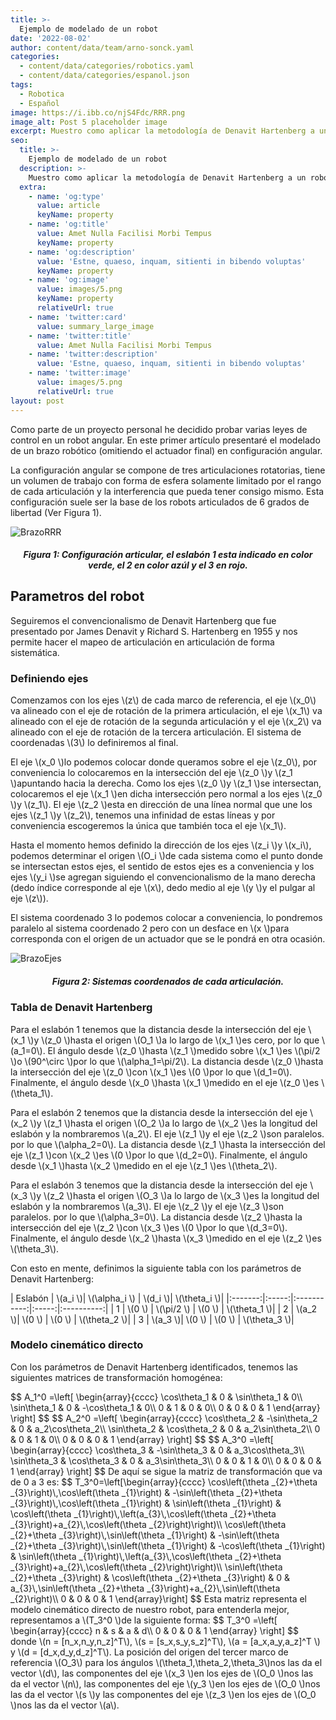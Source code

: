 ```yaml
---
title: >-
  Ejemplo de modelado de un robot
date: '2022-08-02'
author: content/data/team/arno-sonck.yaml
categories:
  - content/data/categories/robotics.yaml
  - content/data/categories/espanol.json
tags:
  - Robotica
  - Español
image: https://i.ibb.co/njS4Fdc/RRR.png
image_alt: Post 5 placeholder image
excerpt: Muestro como aplicar la metodología de Denavit Hartenberg a un robot angular.
seo:
  title: >-
    Ejemplo de modelado de un robot
  description: >-
    Muestro como aplicar la metodología de Denavit Hartenberg a un robot angular.
  extra:
    - name: 'og:type'
      value: article
      keyName: property
    - name: 'og:title'
      value: Amet Nulla Facilisi Morbi Tempus
      keyName: property
    - name: 'og:description'
      value: 'Estne, quaeso, inquam, sitienti in bibendo voluptas'
      keyName: property
    - name: 'og:image'
      value: images/5.png
      keyName: property
      relativeUrl: true
    - name: 'twitter:card'
      value: summary_large_image
    - name: 'twitter:title'
      value: Amet Nulla Facilisi Morbi Tempus
    - name: 'twitter:description'
      value: 'Estne, quaeso, inquam, sitienti in bibendo voluptas'
    - name: 'twitter:image'
      value: images/5.png
      relativeUrl: true
layout: post
---
```


<head>
<title>MathJax TeX Test Page</title>
<script src="https://polyfill.io/v3/polyfill.min.js?features=es6"></script>
<script type="text/javascript" id="MathJax-script" async
  src="https://cdn.jsdelivr.net/npm/mathjax@3/es5/tex-chtml.js">
</script>
</head>
<body>
Como parte de un proyecto personal he decidido probar varias leyes de control en un robot angular. En este primer artículo presentaré el modelado de un brazo robótico (omitiendo el actuador final) en configuración angular.

La configuración angular se compone de tres articulaciones rotatorias, tiene un volumen de trabajo con forma de esfera solamente limitado por el rango de cada articulación y la interferencia que pueda tener consigo mismo. Esta configuración suele ser la base de los robots articulados de 6 grados de libertad (Ver Figura 1).

![BrazoRRR](https://i.ibb.co/njS4Fdc/RRR.png)
<h5><center> Figura 1: Configuración articular, el eslabón 1 esta indicado en color verde, el 2 en color azúl y el 3 en rojo. </center></h5>

<h2> Parametros del robot </h2>
Seguiremos el convencionalismo  de Denavit Hartenberg que fue presentado por James Denavit y Richard S. Hartenberg en 1955 y nos permite hacer el mapeo de articulación en articulación de forma sistemática.

<h3> Definiendo ejes </h3>
<p>Comenzamos con los ejes \(z\) de cada marco de referencia, el eje \(x_0\) va alineado con el eje de rotación de la primera articulación, el eje \(x_1\) va alineado con el eje de rotación de la segunda articulación y el eje \(x_2\) va alineado con el eje de rotación de la tercera articulación. El sistema de coordenadas \(3\) lo definiremos al final.</p>
<p>El eje \(x_0 \)lo podemos colocar donde queramos sobre el eje \(z_0\), por conveniencia lo colocaremos en la intersección del eje \(z_0 \)y \(z_1 \)apuntando hacia la derecha. Como los ejes \(z_0 \)y \(z_1 \)se intersectan, colocaremos el eje \(x_1 \)en dicha intersección pero normal a los ejes \(z_0 \)y \(z_1\). El eje \(z_2 \)esta en dirección de una línea normal que une los ejes \(z_1 \)y \(z_2\), tenemos una infinidad de estas líneas y por conveniencia escogeremos la única que también toca el eje \(x_1\).</p>
<p>Hasta el momento hemos definido la dirección de los ejes \(z_i \)y \(x_i\), podemos determinar el origen \(O_i \)de cada sistema como el punto donde se intersectan estos ejes, el sentido de estos ejes es a conveniencia y los ejes \(y_i \)se agregan siguiendo el convencionalismo de la mano derecha (dedo índice corresponde al eje \(x\), dedo medio al eje \(y \)y el pulgar al eje \(z\)).</p>
<p>El sistema coordenado 3 lo podemos colocar a conveniencia, lo pondremos paralelo al sistema coordenado 2 pero con un desface en \(x \)para corresponda con el origen de un actuador que se le pondrá en otra ocasión.</p>

![BrazoEjes](https://i.ibb.co/BgVYm2d/Esquema-RRR.png)
<h5><center> Figura 2: Sistemas coordenados de cada articulación. </center></h5>
<h3>Tabla de Denavit Hartenberg</h3>
<p>Para el eslabón 1 tenemos que la distancia desde la intersección del eje \(x_1 \)y \(z_0 \)hasta el origen \(O_1 \)a lo largo de \(x_1 \)es cero, por lo que \(a_1=0\). El ángulo desde \(z_0 \)hasta \(z_1 \)medido sobre \(x_1 \)es \(\pi/2 \)o \(90^\circ \)por lo que \(\alpha_1=\pi/2\). La distancia desde \(z_0 \)hasta la intersección del eje \(z_0 \)con \(x_1 \)es \(0 \)por lo que \(d_1=0\). Finalmente, el ángulo desde \(x_0 \)hasta \(x_1 \)medido en el eje \(z_0 \)es \(\theta_1\).</p>
<p>Para el eslabón 2 tenemos que la distancia desde la intersección del eje \(x_2 \)y \(z_1 \)hasta el origen \(O_2 \)a lo largo de \(x_2 \)es la longitud del eslabón y la nombraremos \(a_2\). El eje \(z_1 \)y el eje \(z_2 \)son paralelos. por lo que \(\alpha_2=0\). La distancia desde \(z_1 \)hasta la intersección del eje \(z_1 \)con \(x_2 \)es \(0 \)por lo que \(d_2=0\). Finalmente, el ángulo desde \(x_1 \)hasta \(x_2 \)medido en el eje \(z_1 \)es \(\theta_2\).</p>
<p>Para el eslabón 3 tenemos que la distancia desde la intersección del eje \(x_3 \)y \(z_2 \)hasta el origen \(O_3 \)a lo largo de \(x_3 \)es la longitud del eslabón y la nombraremos \(a_3\). El eje \(z_2 \)y el eje \(z_3 \)son paralelos. por lo que \(\alpha_3=0\). La distancia desde \(z_2 \)hasta la intersección del eje \(z_2 \)con \(x_3 \)es \(0 \)por lo que \(d_3=0\). Finalmente, el ángulo desde \(x_2 \)hasta \(x_3 \)medido en el eje \(z_2 \)es \(\theta_3\).</p>
<p>Con esto en mente, definimos la siguiente tabla con los parámetros de Denavit Hartenberg:</p>
| Eslabón | \(a_i \)| \(\alpha_i \) | \(d_i \)| \(\theta_i \)|
|:-------:|:-----:|:-----------:|:-----:|:----------:|
|    1    |  \(0 \) |  \(\pi/2 \)   |  \(0 \) | \(\theta_1 \)|
|    2    | \(a_2 \)|     \(0 \)    |  \(0 \) | \(\theta_2 \)|
|    3    | \(a_3 \)|     \(0 \)    |  \(0 \) | \(\theta_3 \)|
<h3>Modelo cinemático directo</h3>
<p>Con los parámetros de Denavit Hartenberg identificados, tenemos las siguientes matrices de transformación homogénea:</p>
$$
A_1^0 =\left[ \begin{array}{cccc}
\cos\theta_1 & 0 &  \sin\theta_1 & 0\\
\sin\theta_1 & 0 & -\cos\theta_1 & 0\\
     0      & 1 &       0      & 0\\
     0      & 0 &       0      & 1
\end{array} \right]
$$
$$
A_2^0 =\left[ \begin{array}{cccc}
\cos\theta_2 & -\sin\theta_2 &  0 & a_2\cos\theta_2\\
\sin\theta_2 &  \cos\theta_2 &  0 & a_2\sin\theta_2\\
      0      &        0      &  1 &       0\\
      0      &        0      &  0 & 1
\end{array} \right]
$$
$$
A_3^0 =\left[ \begin{array}{cccc}
\cos\theta_3 & -\sin\theta_3 &  0 & a_3\cos\theta_3\\
\sin\theta_3 &  \cos\theta_3 &  0 & a_3\sin\theta_3\\
      0      &       0       &  1 &       0\\
      0      &       0       &  0 &       1
\end{array} \right]
$$
De aquí se sigue la matriz de transformación que va de 0 a 3 es:
$$
T_3^0=\left[\begin{array}{cccc} \cos\left(\theta _{2}+\theta _{3}\right)\,\cos\left(\theta _{1}\right) & -\sin\left(\theta _{2}+\theta _{3}\right)\,\cos\left(\theta _{1}\right) & \sin\left(\theta _{1}\right) & \cos\left(\theta _{1}\right)\,\left(a_{3}\,\cos\left(\theta _{2}+\theta _{3}\right)+a_{2}\,\cos\left(\theta _{2}\right)\right)\\ \cos\left(\theta _{2}+\theta _{3}\right)\,\sin\left(\theta _{1}\right) & -\sin\left(\theta _{2}+\theta _{3}\right)\,\sin\left(\theta _{1}\right) & -\cos\left(\theta _{1}\right) & \sin\left(\theta _{1}\right)\,\left(a_{3}\,\cos\left(\theta _{2}+\theta _{3}\right)+a_{2}\,\cos\left(\theta _{2}\right)\right)\\ \sin\left(\theta _{2}+\theta _{3}\right) & \cos\left(\theta _{2}+\theta _{3}\right) & 0 & a_{3}\,\sin\left(\theta _{2}+\theta _{3}\right)+a_{2}\,\sin\left(\theta _{2}\right)\\ 0 & 0 & 0 & 1 \end{array}\right]
$$
Esta matriz representa el modelo cinemático directo de nuestro robot, para entenderla mejor, representamos a \(T_3^0 \)de la siguiente forma:
$$
T_3^0 =\left[ \begin{array}{cccc}
      n      &       s       &  a &       d\\
      0      &       0       &  0 &       1
\end{array} \right]
$$
donde \(n = [n_x,n_y,n_z]^T\), \(s = [s_x,s_y,s_z]^T\), \(a = [a_x,a_y,a_z]^T \) y \(d = [d_x,d_y,d_z]^T\).
La posición del origen del tercer marco de referencia \(O_3\) para los ángulos \(\theta_1,\theta_2,\theta_3\)nos las da el vector \(d\), las componentes del eje \(x_3 \)en los ejes de \(O_0 \)nos las da el vector \(n\), las componentes del eje \(y_3 \)en los ejes de \(O_0 \)nos las da el vector \(s \)y las componentes del eje \(z_3 \)en los ejes de \(O_0 \)nos las da el vector \(a\).

</body>